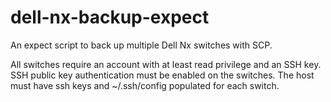 # dell-nx-backup-expect
An expect script to back up multiple Dell Nx switches with SCP.

All switches require an account with at least read privilege and an SSH key. SSH public key authentication must be enabled on the switches.
The host must have ssh keys and ~/.ssh/config populated for each switch.
